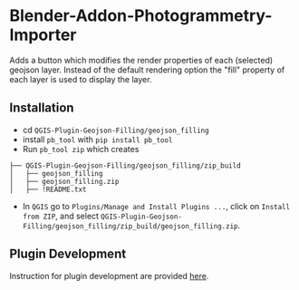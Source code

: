 # Blender-Addon-Photogrammetry-Importer

Adds a button which modifies the render properties of each (selected) geojson
layer. Instead of the default rendering option the "fill" property of each
layer is used to display the layer.


## Installation
* cd `QGIS-Plugin-Geojson-Filling/geojson_filling`
* install `pb_tool` with `pip install pb_tool`
* Run `pb_tool zip` which creates
```
├── QGIS-Plugin-Geojson-Filling/geojson_filling/zip_build
│   ├── geojson_filling
│   ├── geojson_filling.zip
│   ├── !README.txt
```
* In `QGIS` go to `Plugins/Manage and Install Plugins ...`, click on
  `Install from ZIP`, and select `QGIS-Plugin-Geojson-Filling/geojson_filling/zip_build/geojson_filling.zip`.

## Plugin Development
Instruction for plugin development are provided [here](doc/plugin_development.md).
